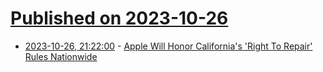 # [Published on 2023-10-26](index.md)

* [2023-10-26, 21:22:00](https://soylentnews.org/article.pl?sid=23/10/26/0253256&from=rss) - [Apple Will Honor California's 'Right To Repair' Rules Nationwide](https://soylentnews.org/article.pl?sid=23/10/26/0253256&from=rss)
